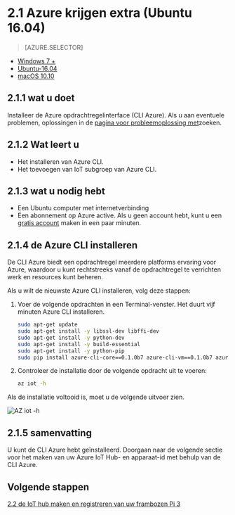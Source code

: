 <properties
 pageTitle="Get Azure extra (Ubuntu 16.04) | Microsoft Azure"
 description="Installeer Python en Azure opdrachtregel-Interface (CLI Azure) op Ubuntu."
 services="iot-hub"
 documentationCenter=""
 authors="shizn"
 manager="timlt"
 tags=""
 keywords=""/>

<tags
 ms.service="iot-hub"
 ms.devlang="multiple"
 ms.topic="article"
 ms.tgt_pltfrm="na"
 ms.workload="na"
 ms.date="10/21/2016"
 ms.author="xshi"/>

# <a name="21-get-azure-tools-ubuntu-1604"></a>2.1 Azure krijgen extra (Ubuntu 16.04)

> [AZURE.SELECTOR]
- [Windows 7 +](iot-hub-raspberry-pi-kit-node-lesson2-get-azure-tools-win32.md)
- [Ubuntu-16.04](iot-hub-raspberry-pi-kit-node-lesson2-get-azure-tools-ubuntu.md)
- [macOS 10.10](iot-hub-raspberry-pi-kit-node-lesson2-get-azure-tools-mac.md)

## <a name="211-what-you-will-do"></a>2.1.1 wat u doet

Installeer de Azure opdrachtregelinterface (CLI Azure). Als u aan eventuele problemen, oplossingen in de [pagina voor probleemoplossing met](iot-hub-raspberry-pi-kit-node-troubleshooting.md)zoeken.

## <a name="212-what-you-will-learn"></a>2.1.2 Wat leert u

- Het installeren van Azure CLI.
- Het toevoegen van IoT subgroep van Azure CLI.

## <a name="213-what-you-need"></a>2.1.3 wat u nodig hebt

- Een Ubuntu computer met internetverbinding
- Een abonnement op Azure active. Als u geen account hebt, kunt u een [gratis account](https://azure.microsoft.com/free/) maken in een paar minuten.

## <a name="214-install-the-azure-cli"></a>2.1.4 de Azure CLI installeren

De CLI Azure biedt een opdrachtregel meerdere platforms ervaring voor Azure, waardoor u kunt rechtstreeks vanaf de opdrachtregel te verrichten werk en resources kunt beheren. 

Als u wilt de nieuwste Azure CLI installeren, volg deze stappen:

1. Voer de volgende opdrachten in een Terminal-venster. Het duurt vijf minuten Azure CLI installeren.

    ```bash
    sudo apt-get update
    sudo apt-get install -y libssl-dev libffi-dev
    sudo apt-get install -y python-dev
    sudo apt-get install -y build-essential
    sudo apt-get install -y python-pip
    sudo pip install azure-cli-core==0.1.0b7 azure-cli-vm==0.1.0b7 azure-cli-storage==0.1.0b7 azure-cli-role==0.1.0b7 azure-cli-resource==0.1.0b7 azure-cli-profile==0.1.0b7 azure-cli-network==0.1.0b7 azure-cli-iot==0.1.0b7 azure-cli-feedback==0.1.0b7 azure-cli-configure==0.1.0b7 azure-cli-component==0.1.0b7 azure-cli==0.1.0b7
    ```

2. Controleer de installatie door de volgende opdracht uit te voeren:

    ```bash
    az iot -h
    ```

Als de installatie voltooid is, moet u de volgende uitvoer zien.

![AZ iot -h](media/iot-hub-raspberry-pi-lessons/lesson2/az_iot_help_ubuntu.png)

## <a name="215-summary"></a>2.1.5 samenvatting

U kunt de CLI Azure hebt geïnstalleerd. Doorgaan naar de volgende sectie voor het maken van uw Azure IoT Hub- en apparaat-id met behulp van de CLI Azure.

## <a name="next-steps"></a>Volgende stappen

[2.2 de IoT hub maken en registreren van uw frambozen Pi 3](iot-hub-raspberry-pi-kit-node-lesson2-prepare-azure-iot-hub.md)
